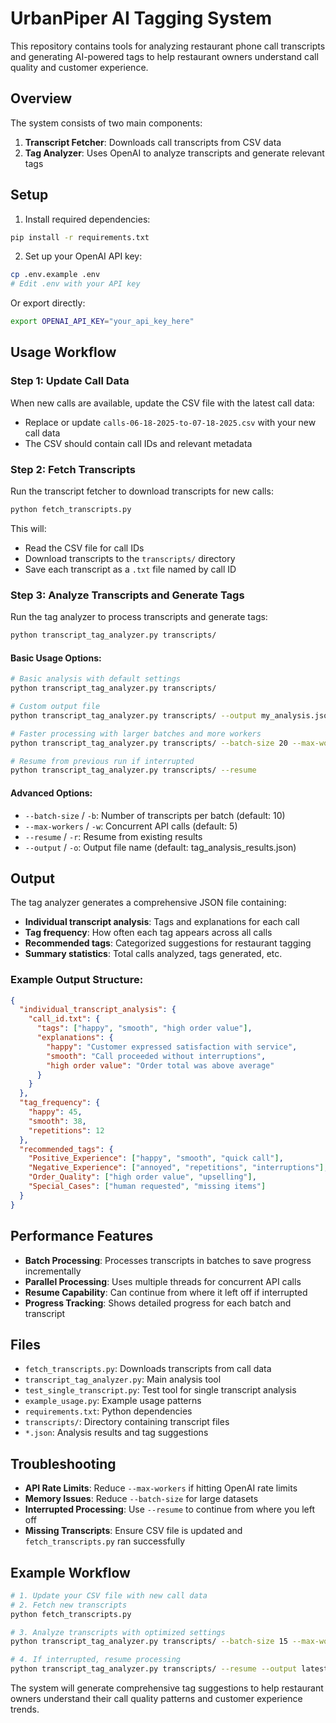 # UrbanPiper AI Tagging System

This repository contains tools for analyzing restaurant phone call transcripts and generating AI-powered tags to help restaurant owners understand call quality and customer experience.

## Overview

The system consists of two main components:
1. **Transcript Fetcher**: Downloads call transcripts from CSV data
2. **Tag Analyzer**: Uses OpenAI to analyze transcripts and generate relevant tags

## Setup

1. Install required dependencies:
```bash
pip install -r requirements.txt
```

2. Set up your OpenAI API key:
```bash
cp .env.example .env
# Edit .env with your API key
```

Or export directly:
```bash
export OPENAI_API_KEY="your_api_key_here"
```

## Usage Workflow

### Step 1: Update Call Data

When new calls are available, update the CSV file with the latest call data:
- Replace or update `calls-06-18-2025-to-07-18-2025.csv` with your new call data
- The CSV should contain call IDs and relevant metadata

### Step 2: Fetch Transcripts

Run the transcript fetcher to download transcripts for new calls:

```bash
python fetch_transcripts.py
```

This will:
- Read the CSV file for call IDs
- Download transcripts to the `transcripts/` directory
- Save each transcript as a `.txt` file named by call ID

### Step 3: Analyze Transcripts and Generate Tags

Run the tag analyzer to process transcripts and generate tags:

```bash
python transcript_tag_analyzer.py transcripts/
```

#### Basic Usage Options:

```bash
# Basic analysis with default settings
python transcript_tag_analyzer.py transcripts/

# Custom output file
python transcript_tag_analyzer.py transcripts/ --output my_analysis.json

# Faster processing with larger batches and more workers
python transcript_tag_analyzer.py transcripts/ --batch-size 20 --max-workers 10

# Resume from previous run if interrupted
python transcript_tag_analyzer.py transcripts/ --resume
```

#### Advanced Options:

- `--batch-size` / `-b`: Number of transcripts per batch (default: 10)
- `--max-workers` / `-w`: Concurrent API calls (default: 5)
- `--resume` / `-r`: Resume from existing results
- `--output` / `-o`: Output file name (default: tag_analysis_results.json)

## Output

The tag analyzer generates a comprehensive JSON file containing:

- **Individual transcript analysis**: Tags and explanations for each call
- **Tag frequency**: How often each tag appears across all calls
- **Recommended tags**: Categorized suggestions for restaurant tagging
- **Summary statistics**: Total calls analyzed, tags generated, etc.

### Example Output Structure:

```json
{
  "individual_transcript_analysis": {
    "call_id.txt": {
      "tags": ["happy", "smooth", "high order value"],
      "explanations": {
        "happy": "Customer expressed satisfaction with service",
        "smooth": "Call proceeded without interruptions",
        "high order value": "Order total was above average"
      }
    }
  },
  "tag_frequency": {
    "happy": 45,
    "smooth": 38,
    "repetitions": 12
  },
  "recommended_tags": {
    "Positive_Experience": ["happy", "smooth", "quick call"],
    "Negative_Experience": ["annoyed", "repetitions", "interruptions"],
    "Order_Quality": ["high order value", "upselling"],
    "Special_Cases": ["human requested", "missing items"]
  }
}
```

## Performance Features

- **Batch Processing**: Processes transcripts in batches to save progress incrementally
- **Parallel Processing**: Uses multiple threads for concurrent API calls
- **Resume Capability**: Can continue from where it left off if interrupted
- **Progress Tracking**: Shows detailed progress for each batch and transcript

## Files

- `fetch_transcripts.py`: Downloads transcripts from call data
- `transcript_tag_analyzer.py`: Main analysis tool
- `test_single_transcript.py`: Test tool for single transcript analysis
- `example_usage.py`: Example usage patterns
- `requirements.txt`: Python dependencies
- `transcripts/`: Directory containing transcript files
- `*.json`: Analysis results and tag suggestions

## Troubleshooting

- **API Rate Limits**: Reduce `--max-workers` if hitting OpenAI rate limits
- **Memory Issues**: Reduce `--batch-size` for large datasets
- **Interrupted Processing**: Use `--resume` to continue from where you left off
- **Missing Transcripts**: Ensure CSV file is updated and `fetch_transcripts.py` ran successfully

## Example Workflow

```bash
# 1. Update your CSV file with new call data
# 2. Fetch new transcripts
python fetch_transcripts.py

# 3. Analyze transcripts with optimized settings
python transcript_tag_analyzer.py transcripts/ --batch-size 15 --max-workers 8 --output latest_analysis.json

# 4. If interrupted, resume processing
python transcript_tag_analyzer.py transcripts/ --resume --output latest_analysis.json
```

The system will generate comprehensive tag suggestions to help restaurant owners understand their call quality patterns and customer experience trends.
